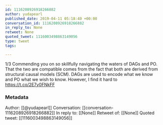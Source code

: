 ```yaml
---
id: 1116208926918266882
author: yudapearl
published_date: 2019-04-11 05:18:40 +00:00
conversation_id: 1116208926918266882
in_reply_to: None
retweet: None
quoted_tweet: 1116003498863149056
type: tweet
tags:

---
```


1/3
Commending you on so skillfully navigating the waters of DAGs and PO. That the two are compatible comes from the fact that both are derived from structural causal models (SCM). DAGs are used to encode what we know and PO what we wish to know. However, I find it hard to https://t.co/2E7y0FNkFF

### Metadata

Author: [[@yudapearl]]
Conversation: [[conversation-1116208926918266882]]
In reply to: [[None]]
Retweet of: [[None]]
Quoted tweet: [[1116003498863149056]]
